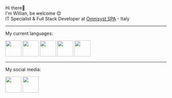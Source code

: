 Hi there👋 <br>
I'm Willian, be welcome 😊 <br>
IT Specialist & Full Stack Developer at [Omnisyst SPA](https://www.omnisyst.it/) - Italy <hr>

My current languages:
<div>
  <a href="https://it.4d.com/"><img width="50" height="50" src="https://www.solvusoft.com/file-extensions/images/developers/200x200/3571_4d-inc.png"/></a>
  <a href="https://www.php.net/"><img width="50" height="50" src="https://cdn.jsdelivr.net/gh/devicons/devicon@latest/icons/php/php-original.svg"/></a>
  <a href="https://developer.mozilla.org/en-US/docs/Web/JavaScript"><img width="50" height="50" src="https://cdn.jsdelivr.net/gh/devicons/devicon/icons/javascript/javascript-plain.svg"/></a>
  <a href="https://laravel.com/"><img width="50" height="50" src="https://cdn.jsdelivr.net/gh/devicons/devicon@latest/icons/laravel/laravel-original.svg"/></a>
  <a href="https://angular.io/"><img width="50" height="50" src="https://cdn.jsdelivr.net/gh/devicons/devicon@latest/icons/angularjs/angularjs-plain.svg"/></a>
</div> <hr>

My social media:
<div>
  <a href="https://www.linkedin.com/in/willian-regis"><img width="50" height="50" src="https://cdn.jsdelivr.net/gh/devicons/devicon/icons/linkedin/linkedin-original.svg"/></a>
  <a href="https://www.instagram.com/willianpirondiregis/"><img width="50" height="50" src="https://icongr.am/entypo/instagram.svg?size=50&color=ffffff"/></a>
</div>




<!--
**willian09/willian09** is a ✨ _special_ ✨ repository because its `README.md` (this file) appears on your GitHub profile.

Here are some ideas to get you started:

- 🔭 I’m currently working on ...
- 🌱 I’m currently learning ...
- 👯 I’m looking to collaborate on ...
- 🤔 I’m looking for help with ...
- 💬 Ask me about ...
- 📫 How to reach me: ...
- 😄 Pronouns: ...
- ⚡ Fun fact: ...
-->
